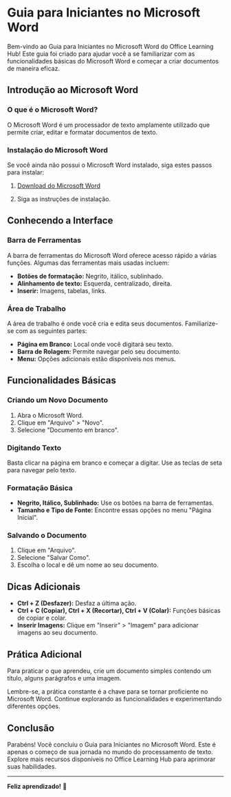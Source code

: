 # Guia para Iniciantes no Microsoft Word

Bem-vindo ao Guia para Iniciantes no Microsoft Word do Office Learning Hub! Este guia foi criado para ajudar você a se familiarizar com as funcionalidades básicas do Microsoft Word e começar a criar documentos de maneira eficaz.

## Introdução ao Microsoft Word

### O que é o Microsoft Word?

O Microsoft Word é um processador de texto amplamente utilizado que permite criar, editar e formatar documentos de texto.

### Instalação do Microsoft Word

Se você ainda não possui o Microsoft Word instalado, siga estes passos para instalar:

1. [Download do Microsoft Word](https://www.microsoft.com/pt-br/microsoft-365/get-started-with-office-2019)

2. Siga as instruções de instalação.

## Conhecendo a Interface

### Barra de Ferramentas

A barra de ferramentas do Microsoft Word oferece acesso rápido a várias funções. Algumas das ferramentas mais usadas incluem:

- **Botões de formatação:** Negrito, itálico, sublinhado.
- **Alinhamento de texto:** Esquerda, centralizado, direita.
- **Inserir:** Imagens, tabelas, links.

### Área de Trabalho

A área de trabalho é onde você cria e edita seus documentos. Familiarize-se com as seguintes partes:

- **Página em Branco:** Local onde você digitará seu texto.
- **Barra de Rolagem:** Permite navegar pelo seu documento.
- **Menu:** Opções adicionais estão disponíveis nos menus.

## Funcionalidades Básicas

### Criando um Novo Documento

1. Abra o Microsoft Word.
2. Clique em "Arquivo" > "Novo".
3. Selecione "Documento em branco".

### Digitando Texto

Basta clicar na página em branco e começar a digitar. Use as teclas de seta para navegar pelo texto.

### Formatação Básica

- **Negrito, Itálico, Sublinhado:** Use os botões na barra de ferramentas.
- **Tamanho e Tipo de Fonte:** Encontre essas opções no menu "Página Inicial".

### Salvando o Documento

1. Clique em "Arquivo".
2. Selecione "Salvar Como".
3. Escolha o local e dê um nome ao seu documento.

## Dicas Adicionais

- **Ctrl + Z (Desfazer):** Desfaz a última ação.
- **Ctrl + C (Copiar), Ctrl + X (Recortar), Ctrl + V (Colar):** Funções básicas de copiar e colar.
- **Inserir Imagens:** Clique em "Inserir" > "Imagem" para adicionar imagens ao seu documento.

## Prática Adicional

Para praticar o que aprendeu, crie um documento simples contendo um título, alguns parágrafos e uma imagem.

Lembre-se, a prática constante é a chave para se tornar proficiente no Microsoft Word. Continue explorando as funcionalidades e experimentando diferentes opções.

## Conclusão

Parabéns! Você concluiu o Guia para Iniciantes no Microsoft Word. Este é apenas o começo de sua jornada no mundo do processamento de texto. Explore mais recursos disponíveis no Office Learning Hub para aprimorar suas habilidades.

---

**Feliz aprendizado!** 🚀
